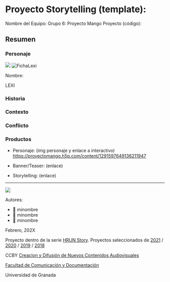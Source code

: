 # Proyecto Storytelling (template): 

Nombre del Equipo: 
Grupo 6: Proyecto Mango
Proyecto (código): 


## Resumen


### Personaje

![](https://github.com/mgea/storytelling/blob/master/img-nobody.png)
![FichaLexi](https://user-images.githubusercontent.com/101631234/160717274-a117680f-5244-4ecb-9165-a75af13e9f0b.png)

Nombre: 

LEXI
### Historia


### Contexto


### Conflicto 



### Productos

- Personaje: (img personaje y enlace a interactivo) 
https://proyectomango.h5p.com/content/1291597649136211947

- Banner/Teaser:  (enlace) 

- Storytelling: (enlace) 

------
![](https://upload.wikimedia.org/wikipedia/commons/thumb/6/62/CC-BY-SA-Andere_Wikis_%28v%29.svg/200px-CC-BY-SA-Andere_Wikis_%28v%29.svg.png)


Autores:  
<!---
Incluir lista de personas del grupo 
Se puede añadir enlace a página personal de github o lo que se quiera...(optativo)
-->

- :man: minombre
- :woman: minombre
- :woman: minombre 

<!---
Lista completa de emojis de markDown - https://gist.github.com/rxaviers/7360908) 
-->



Febrero, 202X

Proyecto dentro de la serie [HRUN Story](https://github.com/mgea/storytelling_21/blob/master/What_is_a_HRUN_story.md). 
Proyectos seleccionados de  [2021](https://github.com/mgea/storytelling/blob/master/2021/readme.md) / [2020](https://github.com/mgea/storytelling/blob/master/2020/readme.md)  / 
[2019](https://github.com/mgea/storytelling/blob/master/2019/readme.md) / [2018](https://github.com/mgea/storytelling/blob/master/2018/readme.md) 

CCBY [Creacion y Difusión de Nuevos Contenidos Audiovisuales](http://utopolis.ugr.es/medialab)

[Facultad de Comunicación y Documentación](http://fcd.ugr.es)

Universidad de Granada



